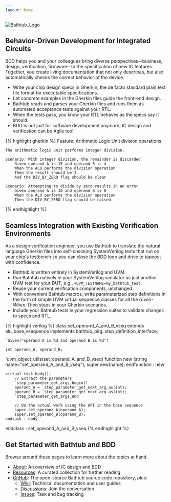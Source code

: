 ```yaml
---
layout: home
---
```

![Bathtub_Logo](/bathtub/assets/Bathtub_Logo.png)

## Behavior-Driven Development for Integrated Circuits
BDD helps you and your colleagues bring diverse perspectives--business, design, verification, firmware--to the specification of new IC features. Together, you create living documentation that not only describes, but also automatically checks the correct behavior of the device.
* Write your chip design specs in Gherkin, the de facto standard plain text file format for executable specifications.
* Let concrete examples in the Gherkin files guide the front-end design.
* Bathtub reads and parses your Gherkin files and runs them as automated acceptance tests against your RTL.
* When the tests pass, you know your RTL behaves as the specs say it should.
* BDD is not just for software development anymore; IC design and verification can be Agile too!

{% highlight gherkin %}
Feature: Arithmetic Logic Unit division operations

    The arithmetic logic unit performs integer division.

    Scenario: With integer division, the remainder is discarded
        Given operand A is 15 and operand B is 4
        When the ALU performs the division operation
        Then the result should be 3
        And the DIV_BY_ZERO flag should be clear

    Scenario: Attempting to divide by zero results in an error
        Given operand A is 10 and operand B is 0
        When the ALU performs the division operation
        Then the DIV_BY_ZERO flag should be raised
{% endhighlight %}

## Seamless Integration with Existing Verification Environments
As a design verification engineer, you use Bathtub to translate the natural language Gherkin files into self-checking SystemVerilog tests that run on your chip's testbench so you can close the BDD loop and drive to tapeout with confidence.
* Bathtub is written entirely in SystemVerilog and UVM.
* Run Bathtub natively in your SystemVerilog simulator as just another UVM test for your DUT, e.g., `+UVM_TESTNAME=my_bathtub_test`.
* Reuse your current verification components, unchanged.
* With convenient Bathtub macros, write parameterized step definitions in the form of simple UVM virtual sequence classes for all the _Given-When-Then_ steps in your Gherkin scenarios.
* Include your Bathtub tests in your regression suites to validate changes to specs and RTL.

{% highlight verilog %}
class set_operand_A_and_B_vseq extends alu_base_vsequence
        implements bathtub_pkg::step_definition_interface;

    `Given("operand A is %d and operand B is %d")

    int operand_A, operand_B;

   `uvm_object_utils(set_operand_A_and_B_vseq)
    function new (string name="set_operand_A_and_B_vseq");
        super.new(name);
    endfunction : new

    virtual task body();
        // Extract the parameters
        `step_parameter_get_args_begin()
        operand_A = `step_parameter_get_next_arg_as(int);
        operand_B = `step_parameter_get_next_arg_as(int);
        `step_parameter_get_args_end

        // Do the actual work using the API in the base sequence
        super.set_operand_A(operand_A); 
        super.set_operand_B(operand_B);
    endtask : body
endclass : set_operand_A_and_B_vseq
{% endhighlight %}

## Get Started with Bathtub and BDD
Browse around these pages to learn more about the topics at hand.
* [About](/bathtub/about/): An overview of IC design and BDD
* [Resources](/bathtub/resources/): A curated collection for further reading
* [GitHub](https://github.com/williaml33moore/bathtub): The open-source Bathtub source code repository, plus:
  * [Wiki](https://github.com/williaml33moore/bathtub/wiki): Technical documentation and user guides
  * [Discussions](https://github.com/williaml33moore/bathtub/discussions): Join the conversation
  * [Issues](https://github.com/williaml33moore/bathtub/issues): Task and bug tracking
